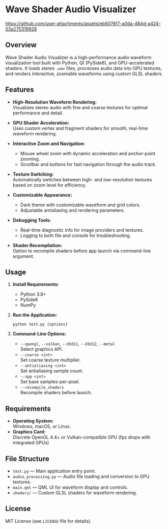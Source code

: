 # Wave Shader Audio Visualizer

https://github.com/user-attachments/assets/eb6076f7-a0da-484d-a424-03a275319928

## Overview

Wave Shader Audio Visualizer is a high-performance audio waveform visualization tool built with Python, Qt (PySide6), and GPU-accelerated shaders. It loads stereo `.wav` files, processes audio data into GPU textures, and renders interactive, zoomable waveforms using custom GLSL shaders.

## Features

- **High-Resolution Waveform Rendering:**  
  Visualizes stereo audio with fine and coarse textures for optimal performance and detail.

- **GPU Shader Acceleration:**  
  Uses custom vertex and fragment shaders for smooth, real-time waveform rendering.

- **Interactive Zoom and Navigation:**  
  - Mouse wheel zoom with dynamic acceleration and anchor-point zooming.
  - Scrollbar and buttons for fast navigation through the audio track.

- **Texture Switching:**  
  Automatically switches between high- and low-resolution textures based on zoom level for efficiency.

- **Customizable Appearance:**  
  - Dark theme with customizable waveform and grid colors.
  - Adjustable antialiasing and rendering parameters.

- **Debugging Tools:**  
  - Real-time diagnostic info for image providers and textures.
  - Logging to both file and console for troubleshooting.

- **Shader Recompilation:**  
  Option to recompile shaders before app launch via command-line argument.

## Usage

1. **Install Requirements:**  
   - Python 3.8+  
   - PySide6  
   - NumPy

2. **Run the Application:**  
   ```
   python test.py [options]
   ```

3. **Command-Line Options:**
   - `--opengl`, `--vulkan`, `--d3d11`, `--d3d12`, `--metal`  
     Select graphics API.
   - `--coarse <int>`  
     Set coarse texture multiplier.
   - `--antialiasing <int>`  
     Set antialiasing sample count.
   - `--spp <int>`  
     Set base samples-per-pixel.
   - `--recompile_shaders`  
     Recompile shaders before launch.

## Requirements
- **Operating System:**  
  Windows, macOS, or Linux.
- **Graphics Card:**  
  Discrete OpenGL 4.4+ or Vulkan-compatible GPU (fps drops with integrated GPUs)

## File Structure

- `test.py` — Main application entry point.
- `audio_processing.py` — Audio file loading and conversion to GPU textures.
- `main.qml` — QML UI for waveform display and controls.
- `shaders/` — Custom GLSL shaders for waveform rendering.

## License

MIT License (see `LICENSE` file for details).

